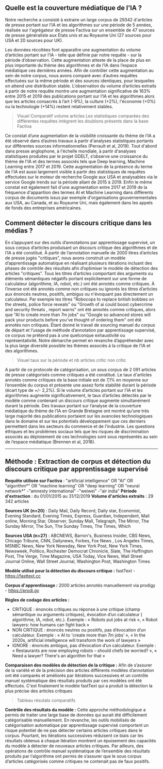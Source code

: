 
## Quelle est la couverture médiatique de l'IA ?

Notre recherche a consisté à extraire un large corpus de 29342 d'articles de presse portant sur  l’IA et les algorithmes sur une période de 5 années, réalisée sur l'agrégateur de presse Factiva sur un ensemble de 47 sources de presse généraliste aux États unis et au Royaume Uni (27 sources pour USA et 20 sources pour UK).

Les données récoltées font apparaître une augmentation du volume d’articles portant sur l’IA - telle que définie par notre requête - sur la période d’observation. Cette augmentation atteste de la place de plus en plus importante du thème des algorithmes et de l’IA dans l’espace médiatique ces dernières années. Afin de contrôler cette augmentation au sein de notre corpus, nous avons comparé avec d’autres requêtes effectuées sur la même période et des sources identiques, pour lesquelles on attend une distribution stable. L’observation du volume d’articles extraits à partir de notre requête montre une augmentation significative de 163% entre 2015 et 2019 des publications portant sur l’IA et les algorithmes alors que les articles consacrés à l’art (-9%), la culture (+2%), l'économie (+0%) ou la technologie (+14%) restent relativement stables. 

>Visuel Comparatif volume articles Les statistiques comparées des différentes requêtes intègrent les doublons présents dans la base Factiva

Ce constat d’une augmentation de la visibilité croissante du thème de l’IA a été observé dans d’autres travaux à partir d'analyses statistiques portants sur différentes sources informationnelles (Perrault et al, 2019). Tout d'abord dans presse anglophone, à l'échelle mondiale, à partir d'analyses statistiques produites par le projet GDELT, s’observe une croissance du thème de l'IA et des termes associés tels que Deep learning, Machine Learning entre 2017 et 2019. Cette augmentation de la présence du terme de l'IA est aussi largement visible à partir des statistiques de requêtes effectuées sur le moteur de recherche Google aux USA et analysables via le service Google trends sur la période allant de 2015 à 2019. Enfin le même constat est également fait d'une augmentation entre 2017 et 2019 de la fréquence d'apparition des termes AI et Machine Learning dans différents corpus de documents issus par exemple d'organisations gouvernementales aux USA, au Canada, et au Royaume Uni, mais également dans les appels de fonds des entreprises américaines.

## Comment détecter le discours critique dans les médias ? 

En s’appuyant sur des outils d’annotations par apprentissage supervisé, un sous corpus d’articles produisant un discours critique des algorithmes et de l’IA a été constitué. À partir de l’annotation manuelle de 2000 titres d’articles de presse jugés "critiques", nous avons construit un modèle d’apprentissage automatique en réalisant plusieurs itérations incluant des phases de contrôle des résultats afin d’optimiser le modèle de détection des articles "critiques". Tous les titres d’articles comportant des arguments ou éléments sémantiques négatifs portant explicitement sur une forme de calculateur (algorithme, IA, robot, etc.) ont été annotés comme critiques. À l’inverse ont été annotés comme non critiques ou ignorés les titres d’articles aux énoncés neutres, positifs, ambigus ou n'évoquant pas directement un calculateur. Par exemple les titres "Robocops to replace british bobbies on the streets, police force reveals" ou "Growth of ai could boost cybercrime and security threats , report warns"  ont été annotés comme critiques, alors que "AI to create more than 7m jobs" ou "Google so advanced stores will pack your products before you’ve thought of ordering them" ont été annotés non critiques. Étant donné le travail de sourcing manuel du corpus de départ et l’usage de méthode d’annotation par apprentissage supervisé, ce corpus ne prétend pas à une quelconque exhaustivité ou représentativité. Notre démarche permet en revanche d’appréhender avec la plus large diversité possible les thèmes associés à la critique de l’IA et des algorithmes. 

>Visuel taux sur la période et nb articles critic non critic

A partir de ce protocole de catégorisation, un sous corpus de 2 091 articles de presse catégorisés comme critiques a été constitué. Le taux d'articles annotés comme critiques de la base initiale est de 7,1% en moyenne sur l’ensemble du corpus et présente une assez forte stabilité durant la période (écart type de +/- 2,2%). Si le volume d’articles portant sur l’IA et les algorithmes augmente significativement, le taux d’articles détectés par le modèle comme contenant un discours critique augmente simultanément durant la période. Des travaux portant sur l’analyse de la couverture médiatique du thème de l’IA en Grande Bretagne ont montré qu’une très large majorité des publications portaient sur les avancées technologiques dans le domaine et sur les potentiels développement que ces derniers permettent dans les secteurs du commerce et de l’industrie. Les questions éthiques et les problèmes sociaux tels que les risques de discrimination associés au déploiement de ces technologies sont sous représentés au sein de l’espace médiatique (Brennen et al, 2018). 

---
## Méthode : Extraction de corpus et détection du discours critique par apprentissage supervisé

**Requête utilisée sur Factiva** : "artificial intelligence" OR "AI" OR "algorithm*" OR "machine learning" OR "deep learning" OR "neural network*" -"amnesty international" -"weiwei" -"air india" 
**Période d'extraction** : du 01/01/2015 au 31/12/2019 
**Volume d'articles extraits** : 29 342 articles

**Sources UK (n=20)** : Daily Mail, Daily Record, Daily star, Economist, Evening Standard, Evening Times, Express, Guardian, Independent, Mail online, Morning Star, Observer, Sunday Mall, Telegraph, The Mirror, The Sunday Mirror, The Sun, The Sunday Times, The Times, Which

**Sources USA (n=27)** : ABCNEWS, Barron's, Business Insider, CBS News, Chicago Tribune, CNN, Dailynews, Forbes, Fox News , Los Angeles Times, MSNBC News, New York Newsday, New York Post, New York Times, Newsweek, Politico, Rochester Democrat Chronicle, Slate, The Huffington Post, The Verge, Time Magazine, USA Today, Vice News, Wall Street Journal Online, Wall Street Journal, Washington Post, Washington Times

**Modèle utilisé pour la détection du discours critique :** fastText - https://fasttext.cc

**Corpus d'apprentissage :** 2000 articles annotés manuellement via prodigy - https://prodi.gy

**Règles de codage des articles :** 
 - CRITIQUE : énoncés critiques ou réponse à une critique  (champ sémantique ou arguments critiques), évocation d’un calculateur ( algorithme, IA, robot, etc.). Exemple : « Robots put jobs at risk », 
« Robot lawyers: how humans can fight back »
 - NON CRITIQUE : énoncés neutres ou positifs, pas d’évocation d’un calculateur. Exemple : « AI to 'create more than 7m jobs’ », 
« In the 2020s, artificial intelligence will transform the work of lawyers »
 - IGNORE : énoncés ambigus, pas d’évocation d’un calculateur. Exemple : « Restaurants are now employing robots – should chefs be worried? », « Need a lawyer? There's an algorithm for that »

**Comparaison des modèles de détection de la critique :** 
Afin de s’assurer de la variété et de la précision des articles différents modèles d’annotation ont été comparés et améliorés par itérations successives et un contrôle manuel systématique des résultats produits par ces modèles ont été effectués. C'est finalement le modèle fastText qui a produit la détection la plus précise des articles critiques

>Tableau résutats comparatifs

**Contrôle des résultats du modèle :** 
Cette approche méthodologique a permis de traiter une large base de données qui aurait été difficilement catégorisable manuellement. En revanche, les outils mobilisés de catégorisation automatique par apprentissage supervisé comportent un risque potentiel de ne pas détecter certains articles critiques dans le corpus. Pourtant, les itérations successives réduisent ce biais car les résultats obtenus à chaque itération montrent un épuisement des capacités du modèle à détecter de nouveaux articles critiques. Par ailleurs, des opérations de contrôle manuel systématique de l’ensemble des résultats produits par l‘algorithme ont permis de s’assurer que le sous corpus d’articles catégorisés comme critiques ne contenait pas de faux positifs. 

